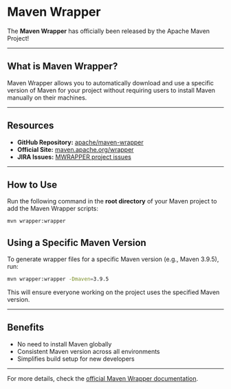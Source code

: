 # Maven Wrapper

The **Maven Wrapper** has officially been released by the Apache Maven Project!

---

## What is Maven Wrapper?

Maven Wrapper allows you to automatically download and use a specific version of Maven for your project without
requiring users to install Maven manually on their machines.

---

## Resources

- **GitHub Repository:** [apache/maven-wrapper](https://github.com/apache/maven-wrapper)
- **Official Site:** [maven.apache.org/wrapper](https://maven.apache.org/wrapper)
- **JIRA Issues:** [MWRAPPER project issues](https://issues.apache.org/jira/projects/MWRAPPER/issues/MWRAPPER)

---

## How to Use

Run the following command in the **root directory** of your Maven project to add the Maven Wrapper scripts:

```bash
mvn wrapper:wrapper
```

## Using a Specific Maven Version

To generate wrapper files for a specific Maven version (e.g., Maven 3.9.5), run:

```bash
mvn wrapper:wrapper -Dmaven=3.9.5
```

This will ensure everyone working on the project uses the specified Maven version.

---

## Benefits

- No need to install Maven globally
- Consistent Maven version across all environments
- Simplifies build setup for new developers

---

For more details, check the [official Maven Wrapper documentation](https://maven.apache.org/wrapper).
